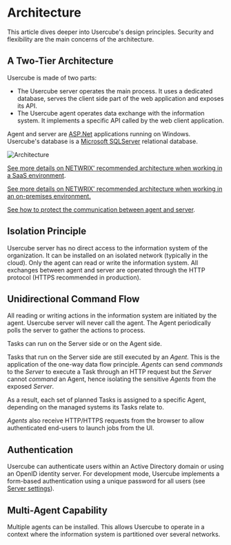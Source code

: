 # Architecture

This article dives deeper into Usercube's design principles. Security and flexibility are the main
concerns of the architecture.

## A Two-Tier Architecture

Usercube is made of two parts:

- The Usercube server operates the main process. It uses a dedicated database, serves the client
  side part of the web application and exposes its API.
- The Usercube agent operates data exchange with the information system. It implements a specific
  API called by the web client application.

Agent and server are [ASP.Net](https://docs.microsoft.com/en-us/aspnet/core/) applications running
on Windows. Usercube's database is a
[Microsoft SQLServer](https://www.microsoft.com/en-us/sql-server) relational database.

![Architecture](/img/product_docs/identitymanager/6.1/integration-guide/architecture/architecture.webp)

[See more details on NETWRIX' recommended architecture when working in a SaaS environment](/docs/identitymanager/6.1/integration-guide/architecture/saas/index.md).

[See more details on NETWRIX' recommended architecture when working in an on-premises environment.](/docs/identitymanager/6.1/integration-guide/architecture/on-prem/index.md)

[See how to protect the communication between agent and server](/docs/identitymanager/6.1/integration-guide/architecture/how-tos/protect-agent-server-communication/index.md).

## Isolation Principle

Usercube server has no direct access to the information system of the organization. It can be
installed on an isolated network (typically in the cloud). Only the agent can read or write the
information system. All exchanges between agent and server are operated through the HTTP protocol
(HTTPS recommended in production).

## Unidirectional Command Flow

All reading or writing actions in the information system are initiated by the agent. Usercube server
will never call the agent. The Agent periodically polls the server to gather the actions to process.

Tasks can run on the Server side or on the Agent side.

Tasks that run on the Server side are still executed by an _Agent_. This is the application of the
one-way data flow principle. _Agents_ can send _commands_ to the _Server_ to execute a Task through
an HTTP request but the _Server_ cannot _command_ an Agent, hence isolating the sensitive _Agents_
from the exposed _Server_.

As a result, each set of planned Tasks is assigned to a specific Agent, depending on the managed
systems its Tasks relate to.

_Agents_ also receive HTTP/HTTPS requests from the browser to allow authenticated end-users to
launch jobs from the UI.

## Authentication

Usercube can authenticate users within an Active Directory domain or using an OpenID identity
server. For development mode, Usercube implements a form-based authentication using a unique
password for all users (see
[Server settings](/docs/identitymanager/6.1/integration-guide/network-configuration/server-configuration/end-users-authentication/index.md)).

## Multi-Agent Capability

Multiple agents can be installed. This allows Usercube to operate in a context where the information
system is partitioned over several networks.
